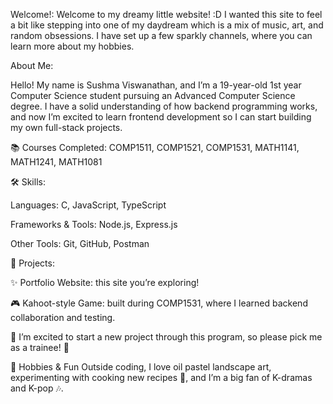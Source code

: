 Welcome!:
Welcome to my dreamy little website! :D
I wanted this site to feel a bit like stepping into one of my daydream which is a mix of music, art, and random obsessions.
I have set up a few sparkly channels, where you can learn more about my hobbies.

About Me:

Hello! My name is Sushma Viswanathan, and I’m a 19-year-old 1st year Computer Science student pursuing an Advanced Computer Science degree. I have a solid understanding of how backend programming works, and now I’m excited to learn frontend development so I can start building my own full-stack projects.

📚 Courses Completed:
COMP1511, COMP1521, COMP1531, MATH1141, MATH1241, MATH1081

🛠️ Skills:

Languages: C, JavaScript, TypeScript

Frameworks & Tools: Node.js, Express.js

Other Tools: Git, GitHub, Postman

📂 Projects:

✨ Portfolio Website: this site you’re exploring!

🎮 Kahoot-style Game: built during COMP1531, where I learned backend collaboration and testing.

🚀 I’m excited to start a new project through this program, so please pick me as a trainee! 🌟






🎨 Hobbies & Fun
Outside coding, I love oil pastel landscape art, experimenting with cooking new recipes 🍲, and I’m a big fan of K-dramas and K-pop 🎶.